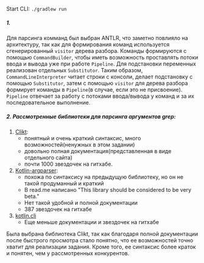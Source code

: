 Start CLI: `./gradlew run`

##### 1. 
Для парсинга комманд был выбран ANTLR, что заметно повлияло на архитектуру, так как для формирования команд используется сгенерированный `visitor` дерева разбора. Команды формируются с помощью `CommandBuilder`, чтобы иметь возможность проставлять потоки ввода и вывода уже при работе `Pipeline`. Для подстановки переменных реализован отдельных `Substitutor`. Таким образом, `CommandLineInterpreter` читает строки с консоли, делает подстановку с помощью `Substitutor`, затем с помощью `visitor` для дерева разбора формирует команды в `Pipeline`(в случае, если это не присвоение). `Pipeline` отвечает за работу с потоками ввода/вывода у команд и за их последовательное выполнение.

##### 2. Рассмотренные библиотеки для парсинга аргументов grep:
 
  1. [Clikt](https://ajalt.github.io/clikt/): 
      * понятный и очень краткий синтаксис, много возможностей(ненужных в этом задании)
      * довольно полная документация(представленная в виде отдельного сайта)
      * почти 1000 звездочек на гитхабе.
  2. [Kotlin-argparser](https://github.com/xenomachina/kotlin-argparser): 
      * похожа по синтаксису на предыдущую библиотеку, но он не такой продуманный и краткий
      * В read.me написано "This library should be considered to be very beta."
      * Нет такой удобной и полной документации
      * 387 звездочек на гитхабе
  3. [kotlin.cli](https://github.com/Kotlin/kotlinx.cli)
      * Еще меньше документации и звездочек на гитхабе
 
 Была выбрана библиотека Clikt, так как благодаря полной документации после быстрого просмотра стало понятно, что ее возможностей точно хватит для реализации задания. Кроме того, ее синтаксис более краток и понятен, чем у рассмотренных конкурентов. 
